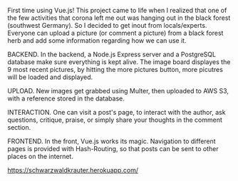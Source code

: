 First time using Vue.js! This project came to life when I realized that one of the few activities that corona left me out was hanging out in the black forest (southwest Germany). So I decided to get inout from locals/experts. Everyone can upload a picture (or comment a picture) from a black forest herb and add some information regarding how we can use it.

BACKEND. In the backend, a Node.js Express server and a PostgreSQL database make sure everything is kept alive. The image board displayes the 9 most recent pictures, by hitting the more pictures button, more picutres will be loaded and displayed.

UPLOAD. New images get grabbed using Multer, then uploaded to AWS S3, with a reference stored in the database.

INTERACTION. One can visit a post's page, to interact with the author, ask questions, critique, praise, or simply share your thoughts in the comment section.

FRONTEND. In the front, Vue.js works its magic. Navigation to different pages is provided with Hash-Routing, so that posts can be sent to other places on the internet.

https://schwarzwaldkrauter.herokuapp.com/
